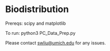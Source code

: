 ﻿# Biodistribution
Prereqs: scipy and matplotlib

To run: python3 PC_Data_Prep.py

Please contact swliu@umich.edu for any issues. 
